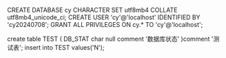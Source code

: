 
[//]: # (create DB and user)
CREATE DATABASE cy CHARACTER SET utf8mb4 COLLATE utf8mb4_unicode_ci;
CREATE USER 'cy'@'localhost' IDENTIFIED BY 'cy20240708';
GRANT ALL PRIVILEGES ON cy.* TO 'cy'@'localhost';

[//]: # (create test table)
create table TEST
(
DB_STAT char null comment '数据库状态'
)comment '测试表';
insert into TEST values('N');
